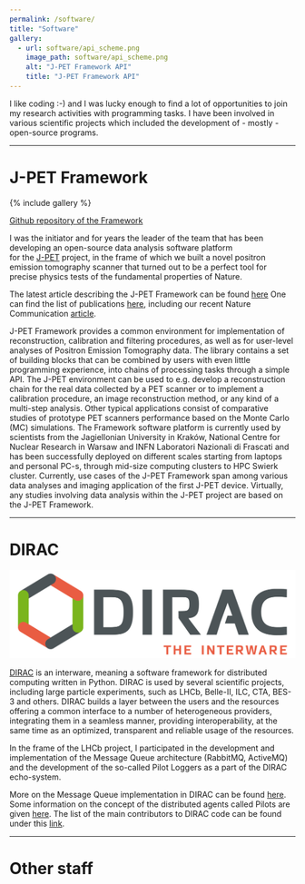 ```yaml
---
permalink: /software/
title: "Software"
gallery:
  - url: software/api_scheme.png
    image_path: software/api_scheme.png
    alt: "J-PET Framework API"
    title: "J-PET Framework API"
---
```


I like coding :-) and I was lucky enough to find a lot of opportunities to join my research activities with programming tasks.
I have been involved in various scientific projects which included the development of - mostly - open-source programs.

---
# J-PET Framework

{% include gallery %}

[Github repository of the Framework](https://github.com/JPETTomography/j-pet-framework)


I was the initiator and for years the leader of the team that has been developing an open-source data analysis software platform  
for the [J-PET](http://koza.if.uj.edu.pl/pet/) project, in the frame of which we built a novel positron emission tomography scanner that turned out to be a perfect tool for
precise physics tests of the fundamental properties of Nature.

The latest article describing the J-PET Framework can be found [here](https://www.sciencedirect.com/science/article/pii/S2352711020300509?via%3Dihub)
One can find the list of publications [here](http://koza.if.uj.edu.pl/publications/pet), including our recent Nature Communication [article](https://www.nature.com/articles/s41467-021-25905-9).

J-PET Framework provides a common environment for implementation of reconstruction, calibration and filtering procedures, as well as for user-level analyses of Positron Emission Tomography data. 
The library contains a set of building blocks that can be combined by users with even little programming experience, into chains of processing tasks through a simple API.
The J-PET environment can be used to e.g. develop a reconstruction chain for the real data collected by a PET scanner or to implement a calibration procedure, an image reconstruction method, or any kind of a multi-step analysis. Other typical applications consist of comparative studies of prototype PET scanners performance based on the Monte Carlo (MC) simulations.
The Framework software platform is currently used by scientists from the Jagiellonian University in Kraków, National Centre for Nuclear Research in Warsaw and INFN Laboratori Nazionali di Frascati and has been successfully deployed on different scales starting from laptops and personal PC-s, through mid-size computing clusters to HPC Swierk cluster.
Currently, use cases of the J-PET Framework span among various data analyses and imaging application of the first J-PET device. Virtually, any studies involving data analysis within the J-PET project are based on the
J-PET Framework. 

 
---
# DIRAC

![](/images/software/DIRAC-logo.png)

[DIRAC](https://github.com/DIRACGrid/DIRAC) is an interware, meaning a software framework for distributed computing written in Python.
DIRAC is used by several scientific projects, including large particle experiments, such as LHCb, Belle-II, ILC, CTA, BES-3  and others.
DIRAC builds a layer between the users and the resources offering a common interface to a number of heterogeneous providers, integrating them in a seamless manner, providing interoperability, at the same time as an optimized, transparent and reliable usage of the resources.

In the frame of the LHCb project, I participated in the development and implementation of the Message Queue architecture (RabbitMQ, ActiveMQ) and the development of the so-called Pilot Loggers as a part of the  DIRAC echo-system.

More on the Message Queue implementation in DIRAC can be found [here](https://www.epj-conferences.org/articles/epjconf/pdf/2019/19/epjconf_chep2018_03018.pdf). Some information on the concept of the distributed agents
called Pilots are given [here](https://iopscience.iop.org/article/10.1088/1742-6596/898/9/092024).
The list of the main contributors to DIRAC code can be found under this [link](https://github.com/DIRACGrid/DIRAC/blob/integration/AUTHORS.rst).

---
# Other staff 




